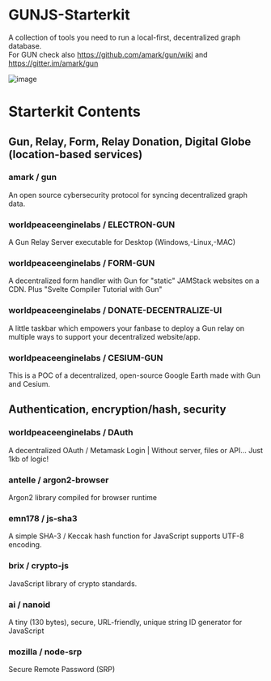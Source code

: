 # GUNJS-Starterkit
A collection of tools you need to run a local-first, decentralized graph database.<br>
For GUN check also https://github.com/amark/gun/wiki and https://gitter.im/amark/gun

![image](https://user-images.githubusercontent.com/67427045/214804241-d1b2b365-fa5d-4b35-9a31-e3301acf466f.png)

# Starterkit Contents
## Gun, Relay, Form, Relay Donation, Digital Globe (location-based services)
### amark / gun
An open source cybersecurity protocol for syncing decentralized graph data.

### worldpeaceenginelabs / ELECTRON-GUN
A Gun Relay Server executable for Desktop (Windows,-Linux,-MAC)

### worldpeaceenginelabs / FORM-GUN
A decentralized form handler with Gun for "static" JAMStack websites on a CDN. Plus "Svelte Compiler Tutorial with Gun"

### worldpeaceenginelabs / DONATE-DECENTRALIZE-UI
A little taskbar which empowers your fanbase to deploy a Gun relay on multiple ways to support your decentralized website/app.
 
### worldpeaceenginelabs / CESIUM-GUN
This is a POC of a decentralized, open-source Google Earth made with Gun and Cesium.
 
## Authentication, encryption/hash, security
### worldpeaceenginelabs / DAuth
A decentralized OAuth / Metamask Login | Without server, files or API... Just 1kb of logic!

### antelle / argon2-browser
Argon2 library compiled for browser runtime

### emn178 / js-sha3
A simple SHA-3 / Keccak hash function for JavaScript supports UTF-8 encoding.

### brix / crypto-js
JavaScript library of crypto standards.

### ai / nanoid
A tiny (130 bytes), secure, URL-friendly, unique string ID generator for JavaScript
 
### mozilla / node-srp
Secure Remote Password (SRP)
